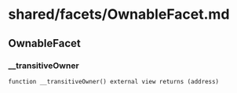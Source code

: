 # shared/facets/OwnableFacet.md

## OwnableFacet

### \_\_transitiveOwner

```solidity
function __transitiveOwner() external view returns (address)
```
